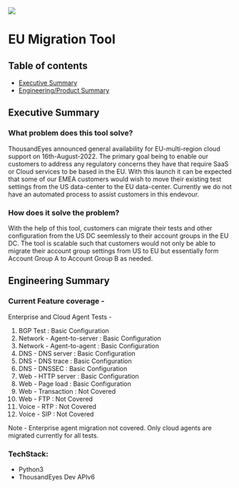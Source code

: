![](https://visitor-badge.glitch.me/badge?page_id=adchella-te.eu-migration-tool)

# EU Migration Tool
## Table of contents
* [Executive Summary](#executive-summary)
* [Engineering/Product Summary](#engineering-summary)

## Executive Summary
### What problem does this tool solve?
ThousandEyes announced general availability for EU-multi-region cloud support on 16th-August-2022. The primary goal being to enable our customers to address any regulatory concerns they have that require SaaS or Cloud services to be based in the EU. With this launch it can be expected that some of our EMEA customers would wish to move their existing test settings from the US data-center to the EU data-center. Currently we do not have an automated process to assist customers in this endevour.

### How does it solve the problem?
With the help of this tool, customers can migrate their tests and other configuration from the US DC seemlessly to their account groups in the EU DC. The tool is scalable such that customers would not only be able to migrate their account group settings from US to EU but essentially form Account Group A to Account Group B as needed.

## Engineering Summary
### Current Feature coverage -
Enterprise and Cloud Agent Tests -
1. BGP Test : Basic Configuration
2. Network - Agent-to-server : Basic Configuration
3. Network - Agent-to-agent : Basic Configuration
4. DNS - DNS server : Basic Configuration
5. DNS - DNS trace : Basic Configuration
6. DNS - DNSSEC : Basic Configuration
7. Web - HTTP server : Basic Configuration
8. Web - Page load : Basic Configuration
9. Web - Transaction : Not Covered
10. Web - FTP : Not Covered
11. Voice - RTP : Not Covered
12. Voice - SIP : Not Covered

Note - Enterprise agent migration not covered. Only cloud agents are migrated currently for all tests. 

### TechStack:
* Python3
* ThousandEyes Dev APIv6	
